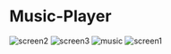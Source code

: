 # Music-Player


![screen2](https://user-images.githubusercontent.com/86319579/122985119-6c0bf480-d3bb-11eb-9197-883cfa414e62.png)
![screen3](https://user-images.githubusercontent.com/86319579/122985125-6dd5b800-d3bb-11eb-971a-fda8db29a9ef.png)
![music](https://user-images.githubusercontent.com/86319579/122985139-7201d580-d3bb-11eb-9c0b-560381532d91.gif)
![screen1](https://user-images.githubusercontent.com/86319579/122985219-88a82c80-d3bb-11eb-94ff-ce7af2a19d65.jpg)

